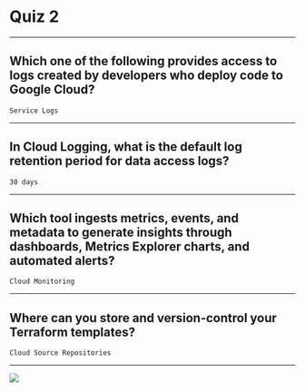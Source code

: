 # Quiz 2
____
## Which one of the following provides access to logs created by developers who deploy code to Google Cloud?
```Service Logs```
____
## In Cloud Logging, what is the default log retention period for data access logs?
```30 days```
____
## Which tool ingests metrics, events, and metadata to generate insights through dashboards, Metrics Explorer charts, and automated alerts?
```Cloud Monitoring```
____
## Where can you store and version-control your Terraform templates?
```Cloud Source Repositories```
____
[![](https://github.com/CodingWithHardik/CodingWithHardik/blob/main/img/subscribe_button.png)](https://www.youtube.com/@CloudHustlers)
